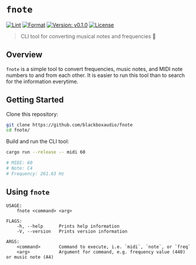 # `fnote`

[![Lint](https://github.com/blackboxaudio/fnote/actions/workflows/ci.lint.yml/badge.svg)](https://github.com/blackboxaudio/fnote/actions/workflows/ci.lint.yml)
[![Format](https://github.com/blackboxaudio/fnote/actions/workflows/ci.fmt.yml/badge.svg)](https://github.com/blackboxaudio/fnote/actions/workflows/ci.fmt.yml)
[![Version: v0.1.0](https://img.shields.io/badge/Version-v0.1.0-blue.svg)](https://github.com/blackboxaudio/fnote)
[![License](https://img.shields.io/badge/License-MIT-yellow)](https://github.com/blackboxaudio/fnote/blob/develop/LICENSE)

> CLI tool for converting musical notes and frequencies 🧮

## Overview

`fnote` is a simple tool to convert frequencies, music notes, and MIDI note numbers to and from each other.
It is easier to run this tool than to search for the information everytime.

## Getting Started 

Clone this repository:
```bash
git clone https://github.com/blackboxaudio/fnote
cd fnote/
```

Build and run the CLI tool:
```bash
cargo run --release -- midi 60

# MIDI: 60
# Note: C4
# Frequency: 261.63 Hz
```

## Using `fnote`

```
USAGE:
    fnote <command> <arg>
    
FLAGS:
    -h, --help      Prints help information
    -V, --version   Prints version information
    
ARGS:
    <command>       Command to execute, i.e. `midi`, `note`, or `freq`
    <arg>           Argument for command, e.g. frequency value (440) or music note (A4)
```
